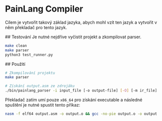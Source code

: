 # PainLang Compiler

Cílem je vytvořit takový základ jazyka, abych mohl vzít ten jazyk a vytvořit v něm překladač pro tento jazyk. 

## Testování
Je nutné nejdříve vyčistit projekt a zkompilovat parser.
```bash
make clean
make parser
python3 test_runner.py
```

## Použití

```bash
# Zkompilování projektu
make parser

# Získání output.asm ze zdrojáku
./bin/painlang_parser -i input_file [-o output-file] [-O] [-m ir_file] 
```

Překladač zatím umí pouze `x86_64` pro získání executable a následné spuštění je nutné spustit tento příkaz:

```bash
nasm -f elf64 output.asm -o output.o && gcc -no-pie output.o -o output && ./output
```